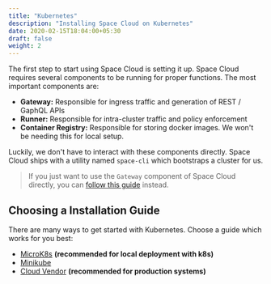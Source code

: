 ```yaml
---
title: "Kubernetes"
description: "Installing Space Cloud on Kubernetes"
date: 2020-02-15T18:04:00+05:30
draft: false
weight: 2
---
```


The first step to start using Space Cloud is setting it up. Space Cloud requires several components to be running for proper functions. The most important components are:

- **Gateway:** Responsible for ingress traffic and generation of REST / GaphQL APIs
- **Runner:** Responsible for intra-cluster traffic and policy enforcement
- **Container Registry:** Responsible for storing docker images. We won't be needing this for local setup.

Luckily, we don't have to interact with these components directly. Space Cloud ships with a utility named `space-cli` which bootstraps a cluster for us.

> If you just want to use the `Gateway` component of Space Cloud directly, you can [follow this guide](/install/using-gateway-directly) instead.

## Choosing a Installation Guide

There are many ways to get started with Kubernetes. Choose a guide which works for you best:
- [MicroK8s](/install/kubernetes/microk8s) **(recommended for local deployment with k8s)**
- [Minikube](/install/kubernetes/minikube)
- [Cloud Vendor](/install/kubernetes/cloud) **(recommended for production systems)**
